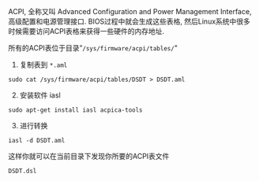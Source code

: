 
ACPI, 全称又叫 Advanced Configuration and Power Management Interface,  高级配置和电源管理接口. BIOS过程中就会生成这些表格, 然后Linux系统中很多时候需要访问ACPI表格来获得一些硬件的内存地址. 

所有的ACPI表位于目录”`/sys/firmware/acpi/tables/`"

1. 复制表到 `*.aml`

`sudo cat /sys/firmware/acpi/tables/DSDT > DSDT.aml`

2. 安装软件 iasl

`sudo apt-get install iasl acpica-tools`

3. 进行转换

`iasl -d DSDT.aml`

这样你就可以在当前目录下发现你所要的ACPI表文件

`DSDT.dsl`